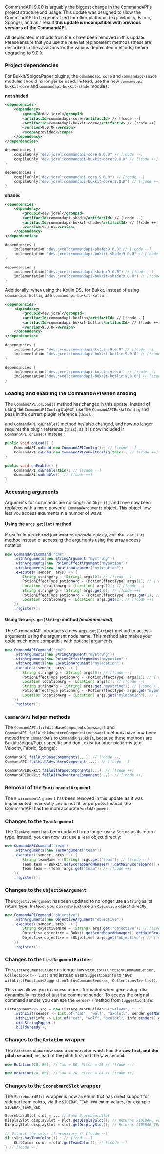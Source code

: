 [//]: # (// @formatter:off)
CommandAPI 9.0.0 is arguably the biggest change in the CommandAPI's project structure and usage. This update was designed to allow the CommandAPI to be generalized for other platforms (e.g. Velocity, Fabric, Sponge), and as a result **this update is incompatible with previous versions of the CommandAPI**.

All deprecated methods from 8.8.x have been removed in this update. Please ensure that you use the relevant replacement methods (these are described in the JavaDocs for the various deprecated methods) before upgrading to 9.0.0.

### Project dependencies

For Bukkit/Spigot/Paper plugins, the `commandapi-core` and `commandapi-shade` modules should no longer be used. Instead, use the new `commandapi-bukkit-core` and `commandapi-bukkit-shade` modules:

**not shaded**

<div class="maven">

```xml
<dependencies>
    <dependency>
        <groupId>dev.jorel</groupId>
        <artifactId>commandapi-core</artifactId> // [!code --]
        <artifactId>commandapi-bukkit-core</artifactId> // [!code ++]
        <version>9.0.0</version>
        <scope>provided</scope>
    </dependency>
</dependencies>
```

</div>
<div class="gradle">

<div class="groovy">

```groovy
dependencies {
    compileOnly "dev.jorel:commandapi-core:9.0.0" // [!code --]
    compileOnly "dev.jorel:commandapi-bukkit-core:9.0.0" // [!code ++]
}
```

</div>
<div class="kts">

```kotlin
dependencies {
    compileOnly("dev.jorel:commandapi-core:9.0.0") // [!code --]
    compileOnly("dev.jorel:commandapi-bukkit-core:9.0.0") // [!code ++]
}
```

</div>

</div>

**shaded**

<div class="maven">

```xml
<dependencies>
    <dependency>
        <groupId>dev.jorel</groupId>
        <artifactId>commandapi-shade</artifactId> // [!code --]
        <artifactId>commandapi-bukkit-shade</artifactId> // [!code ++]
        <version>9.0.0</version>
    </dependency>
</dependencies>
```

</div>
<div class="gradle">

<div class="groovy">

```groovy
dependencies {
    implementation "dev.jorel:commandapi-shade:9.0.0" // [!code --]
    implementation "dev.jorel:commandapi-bukkit-shade:9.0.0" // [!code ++]
}
```

</div>
<div class="kts">

```kotlin
dependencies {
    implementation("dev.jorel:commandapi-shade:9.0.0") // [!code --]
    implementation("dev.jorel:commandapi-bukkit-shade:9.0.0") // [!code ++]
}
```

</div>

</div>

Additionally, when using the Kotlin DSL for Bukkit, instead of using `commandapi-kotlin`, use `commandapi-bukkit-kotlin`:

<div class="maven">

```xml
<dependencies>
    <dependency>
        <groupId>dev.jorel</groupId>
        <artifactId>commandapi-kotlin</artifactId> // [!code --]
        <artifactId>commandapi-bukkit-kotlin</artifactId> // [!code ++]
        <version>9.0.0</version>
    </dependency>
</dependencies>
```

</div>
<div class="gradle">

<div class="groovy">

```groovy
dependencies {
    implementation "dev.jorel:commandapi-kotlin:9.0.0" // [!code --]
    implementation "dev.jorel:commandapi-bukkit-kotlin:9.0.0" // [!code ++]
}
```

</div>
<div class="kts">

```kotlin
dependencies {
    implementation("dev.jorel:commandapi-kotlin:9.0.0") // [!code --]
    implementation("dev.jorel:commandapi-bukkit-kotlin:9.0.0") // [!code ++]
}
```

</div>

</div>

### Loading and enabling the CommandAPI when shading

The `CommandAPI.onLoad()` method has changed in this update. Instead of using the `CommandAPIConfig` object, use the `CommandAPIBukkitConfig` and pass in the current plugin reference (`this`).

and `CommandAPI.onEnable()` method has also changed, and now no longer requires the plugin reference (`this`), as it is now included in `CommandAPI.onLoad()` instead.:

```java
public void onLoad() {
    CommandAPI.onLoad(new CommandAPIConfig()); // [!code --]
    CommandAPI.onLoad(new CommandAPIBukkitConfig(this)); // [!code ++]
}

public void onEnable() {
    CommandAPI.onEnable(this); // [!code --]
    CommandAPI.onEnable(); // [!code ++]
}
```

### Accessing arguments

Arguments for commands are no longer an `Object[]` and have now been replaced with a more powerful `CommandArguments` object. This object now lets you access arguments in a number of ways:

#### Using the `args.get(int)` method

If you're in a rush and just want to upgrade quickly, call the `.get(int)` method instead of accessing the arguments using the array access notation:

```java
new CommandAPICommand("cmd")
    .withArguments(new StringArgument("mystring"))
    .withArguments(new PotionEffectArgument("mypotion"))
    .withArguments(new LocationArgument("mylocation"))
    .executes((sender, args) -> {
        String stringArg = (String) args[0]; // [!code --]
        PotionEffectType potionArg = (PotionEffectType) args[1]; // [!code --]
        Location locationArg = (Location) args[2]; // [!code --]
        String stringArg = (String) args.get(0); // [!code ++]
        PotionEffectType potionArg = (PotionEffectType) args.get(1); // [!code ++]
        Location locationArg = (Location) args.get(2); // [!code ++]
    })
    .register();
```

#### Using the `args.get(String)` method _(recommended)_

The CommandAPI introduces a new `args.get(String)` method to access arguments using the argument node name. This method also makes your code much more compatible with optional arguments:

```java
new CommandAPICommand("cmd")
    .withArguments(new StringArgument("mystring"))
    .withArguments(new PotionEffectArgument("mypotion"))
    .withArguments(new LocationArgument("mylocation"))
    .executes((sender, args) -> {
        String stringArg = (String) args[0]; // [!code --]
        PotionEffectType potionArg = (PotionEffectType) args[1]; // [!code --]
        Location locationArg = (Location) args[2]; // [!code --]
        String stringArg = (String) args.get("mystring"); // [!code ++]
        PotionEffectType potionArg = (PotionEffectType) args.get("mypotion"); // [!code ++]
        Location locationArg = (Location) args.get("mylocation"); // [!code ++]
    })
    .register();
```

### `CommandAPI` helper methods

The `CommandAPI.failWithBaseComponents(message)` and `CommandAPI.failWithAdventureComponent(message)` methods have now been moved from `CommandAPI` to `CommandAPIBukkit`, because these methods are Bukkit/Spigot/Paper specific and don't exist for other platforms (e.g. Velocity, Fabric, Sponge):

```java
CommandAPI.failWithBaseComponents(...); // [!code --]
CommandAPI.failWithAdventureComponent(...); // [!code --]

CommandAPIBukkit.failWithBaseComponents(...); // [!code ++]
CommandAPIBukkit.failWithAdventureComponent(...); // [!code ++]
```


### Removal of the `EnvironmentArgument`

The `EnvironmentArgument` has been removed in this update, as it was implemented incorrectly and is not fit for purpose. Instead, the CommandAPI has the more accurate `WorldArgument`.

### Changes to the `TeamArgument`

The `TeamArgument` has been updated to no longer use a `String` as its return type. Instead, you can now just use a `Team` object directly:

```java
new CommandAPICommand("team")
    .withArguments(new TeamArgument("team"))
    .executes((sender, args) -> {
        String teamName = (String) args.get("team"); // [!code --]
        Team team = Bukkit.getScoreboardManager().getMainScoreboard().getTeam(teamName); // [!code --]
        Team team = (Team) args.get("team"); // [!code ++]
    })
    .register();
```

### Changes to the `ObjectiveArgument`

The `ObjectiveArgument` has been updated to no longer use a `String` as its return type. Instead, you can now just use an `Objective` object directly:

```java
new CommandAPICommand("objective")
    .withArguments(new ObjectiveArgument("objective"))
    .executes((sender, args) -> {
        String objectiveName = (String) args.get("objective"); // [!code --]
        Objective objective = Bukkit.getScoreboardManager().getMainScoreboard().getObjective(objectiveName); // [!code --]
        Objective objective = (Objective) args.get("objective"); // [!code ++]
    })
    .register();
```

### Changes to the `ListArgumentBuilder`

The `ListArgumentBuilder` no longer has `withList(Function<CommandSender, Collection<T>> list)` and instead uses `SuggestionInfo` to have `withList(Function<SuggestionInfo<CommandSender>, Collection<T>> list)`.

This now allows you to access more information when generating a list dynamically instead of just the command sender. To access the original command sender, you can use the `sender()` method from `SuggestionInfo`:

```java
ListArgument<?> arg = new ListArgumentBuilder<>("values", ", ")
    .withList(sender -> List.of("cat", "wolf", "axolotl", sender.getName())) // [!code --]
    .withList(info -> List.of("cat", "wolf", "axolotl", info.sender().getName())) // [!code ++]
    .withStringMapper()
    .buildGreedy();
```

### Changes to the `Rotation` wrapper

The `Rotation` class now uses a constructor which has the **yaw first, and the pitch second**, instead of the pitch first and the yaw second.

```java
new Rotation(20, 80); // Yaw = 80, Pitch = 20 // [!code --]

new Rotation(20, 80); // Yaw = 20, Pitch = 80 // [!code ++]
```

### Changes to the `ScoreboardSlot` wrapper

The `ScoreboardSlot` wrapper is now an enum that has direct support for sidebar team colors, via the `SIDEBAR_TEAM_###` enum values, for example `SIDEBAR_TEAM_RED`;

```java
ScoreboardSlot slot = ... // Some ScoreboardSlot
DisplaySlot displaySlot = slot.getDisplaySlot(); // Returns SIDEBAR, PLAYER_LIST or BELOW_NAME // [!code --]
DisplaySlot displaySlot = slot.getDisplaySlot(); // Returns SIDEBAR_TEAM_###, PLAYER_LIST or BELOW_NAME // [!code ++]

// Extract the color if necessary // [!code --]
if (slot.hasTeamColor()) { // [!code --]
    ChatColor color = slot.getTeamColor(); // [!code --]
} // [!code --]
```
